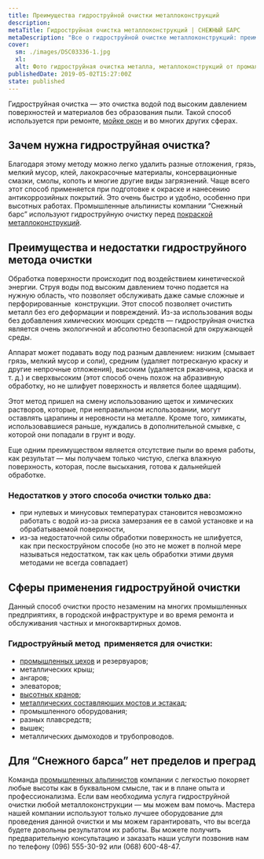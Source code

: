 ```yaml
---
title: Преимущества гидроструйной очистки металлоконструкций
description:
metaTitle: Гидроструйная очистка металлоконструкций | СНЕЖНЫЙ БАРС
metaDescription: "Все о гидроструйной очистке металлоконструкций: преимущества, сферы применения от профессионалов промальпа \"Снежный Барс\""
cover:
  sm: ./images/DSC03336-1.jpg
  xl: 
  alt: Фото гидроструйная очистка металла, металлоконструкций от промальпинистов "Снежный Барс"
publishedDate: 2019-05-02T15:27:00Z
state: published    
---
```

Гидроструйная очистка — это очистка водой под высоким давлением поверхностей и материалов без образования пыли. Такой способ используется при ремонте, [мойке окон](/moika-okon/ru/) и во многих других сферах.

## Зачем нужна гидроструйная очистка?

Благодаря этому методу можно легко удалить разные отложения, грязь, мелкий мусор, клей, лакокрасочные материалы, консервационные смазки, смолы, копоть и многие другие виды загрязнений. Чаще всего этот способ применяется при подготовке к окраске и нанесению антикоррозийных покрытий. Это очень быстро и удобно, особенно при высотных работах. Промышленные альпинисты компании “Снежный барс” используют гидроструйную очистку перед [покраской металлоконструкций](/pokraska-metalla/ru/).

## Преимущества и недостатки гидроструйного метода очистки

Обработка поверхности происходит под воздействием кинетической энергии. Струя воды под высоким давлением точно подается на нужную область, что позволяет обслуживать даже самые сложные и перфорированные  конструкции. Этот способ позволяет очистить металл без его деформации и повреждений. Из-за использования воды без добавления химических моющих средств — гидроструйная очистка является очень экологичной и абсолютно безопасной для окружающей среды.

Аппарат может подавать воду под разным давлением: низким (смывает грязь, мелкий мусор и соли), средним (удаляет потресканую краску и другие непрочные отложения), высоким (удаляется ржавчина, краска и т. д.) и сверхвысоким (этот способ очень похож на абразивную обработку, но не шлифует поверхность и является более щадящим).

Этот метод пришел на смену использованию щеток и химических растворов, которые, при неправильном использовании, могут оставлять царапины и неровности на металле. Кроме того, химикаты, использовавшиеся раньше, нуждались в дополнительной смывке, с которой они попадали в грунт и воду.  

Еще одним преимуществом является отсутствие пыли во время работы, как результат — мы получаем только чистую, слегка влажную поверхность, которая, после высыхания, готова к дальнейшей обработке.

### Недостатков у этого способа очистки только два:

- при нулевых и минусовых температурах становится невозможно работать с водой из-за риска замерзания ее в самой установке и на обрабатываемой поверхности,
- из-за недостаточной силы обработки поверхность не шлифуется, как при пескоструйном способе (но это не может в полной мере называться недостатком, так как цель обработки этими двумя методами не всегда совпадает)

## Сферы применения гидроструйной очистки

Данный способ очистки просто незаменим на многих промышленных предприятиях, в городской инфраструктуре и во время ремонта и обслуживания частных и многоквартирных домов.

### Гидроструйный метод  применяется для очистки:

- [промышленных цехов](/elevatory-promyshlennye-cexa/ru/) и резервуаров;
- металлических крыш;
- ангаров;
- элеваторов;
- [высотных кранов](/krany-kozlovye-mostovye-portovye/ru/);
- [металлических составляющих мостов и эстакад](/puteprovody-mosty-i-estakady/ru/);
- промышленного оборудования;
- разных плавсредств;
- вышек;
- металлических дымоходов и трубопроводов.

## Для “Снежного барса” нет пределов и преград

Команда [промышленных альпинистов](/ru/) компании с легкостью покоряет любые высоты как в буквальном смысле, так и в плане опыта и профессионализма. Если вам необходима услуга гидроструйной очистки любой металлоконструкции — мы можем вам помочь. Мастера нашей компании используют только лучшее оборудование для проведения данной очистки и мы можем гарантировать, что вы всегда будете довольны результатом их работы. Вы можете получить предварительную консультацию и заказать наши услуги позвонив нам по телефону (096) 555-30-92 или (068) 600-48-47.
